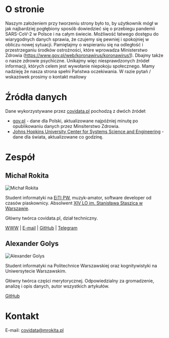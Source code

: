 # O stronie

Naszym założeniem przy tworzeniu strony było to, by użytkownik mógł w jak najbardziej pogłębiony sposób dowiedzieć się o przebiegu pandemii SARS-CoV-2 w Polsce i na całym świecie.
Możliwość łatwego dostępu do wiarygodnych danych sprawia, że czujemy się pewniej i spokojniej w obliczu nowej sytuacji. Pamiętajmy o wspieraniu się na odległość i przestrzeganiu środków ostrożności, które wprowadza Ministerstwo Zdrowia (https://www.gov.pl/web/koronawirus/koronawirus1). Dbajmy także o nasze zdrowie psychiczne. Unikajmy więc niesprawdzonych źródeł informacji, których celem jest wywołanie niepokoju społecznego. 
Mamy nadzieję że nasza strona spełni Państwa oczekiwania. W razie pytań / wskazówek prosimy o kontakt mailowy

# Źródła danych

Dane wykorzystywane przez [covidata.pl](https://covidata.pl) pochodzą z dwóch źródeł:

- [gov.pl](https://www.gov.pl/web/koronawirus/wykaz-zarazen-koronawirusem-sars-cov-2) \- dane dla Polski, aktualizowane najpóźniej minutę po opublikowaniu danych przez Minsiterstwo Zdrowia.
- [Johns Hopkins University Center for Systems Science and Engineering](https://github.com/CSSEGISandData/COVID-19) \- dane dla świata, aktualizowane co godzinę.

# Zespół
## Michał Rokita

![Michał Rokita](https://avatars1.githubusercontent.com/u/10209201?s=460&u=d430f3340dd632e65a517b2cf8e687c364845816&v=4)

Student informatyki na [EiTI PW](http://elka.pw.edu.pl), muzyk-amator, software developer od czasów piaskownicy.
Absolwent [XIV LO im. Stanisława Staszica w Warszawie](https://staszic.waw.pl).

Główny twórca covidata.pl, dział techniczny.

[WWW](https://mrokita.pl) | [E-mail](mailto:covidata@mrokita.pl) | [GitHub](https://github.com/mRokita/) | [Telegram](https://t.me/mrokita)


## Alexander Golys 
![Alexander Golys](https://avatars0.githubusercontent.com/u/45974807?s=460&u=3ab4fe9943fdd103d6acf6b795903d7217493c2b&v=4)

Student informatyki na Politechnice Warszawskiej oraz kognitywistyki na Uniwersytecie Warszawskim. 

Główny twórca części merytorycznej. Odpowiedzialny za gromadzenie, analizę i opis danych, autor wszystkich artykułów. 

[GitHub](https://github.com/AlexanderGolys)

# Kontakt

E-mail: [covidata@mrokita.pl](mailto:mrokita@mrokita.pl)